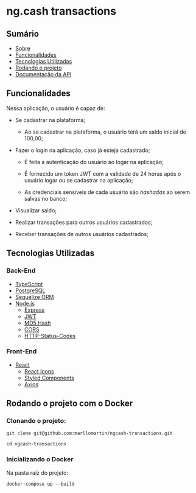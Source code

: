 # ng.cash transactions

## Sumário
- [Sobre](#sobre)
- [Funcionalidades](#funcionalidades)
- [Tecnologias Utilizadas](#tecnologias-utilizadas)
- [Rodando o projeto](#rodando-o-projeto-com-o-docker)
- [Documentação da API](#documentação-da-api)

## Funcionalidades
Nessa aplicação, o usuário é capaz de:

  * Se cadastrar na plataforma;
  
    * Ao se cadastrar na plataforma, o usuário terá um saldo inicial de 100,00;

  * Fazer o login na aplicação, caso já esteja cadastrado;
  
    * É feita a autenticação do usuário ao logar na aplicação;
    
    * É fornecido um token JWT com a validade de 24 horas após o usuário logar ou se cadastrar na aplicação;
    
    * As credenciais sensíveis de cada usuário são *hashadas* ao serem salvas no banco;
  
  * Visualizar saldo;
  
  * Realizar transações para outros usuários cadastrados;
  
  * Receber transações de outros usuários cadastrados;

## Tecnologias Utilizadas

### Back-End
* [TypeScript](https://www.typescriptlang.org/)
* [PostgreSQL](https://www.postgresql.org/)
* [Sequelize ORM](https://sequelize.org/)
* [Node.js](https://nodejs.org/en/)
  * [Express](https://expressjs.com/pt-br/)
  * [JWT](https://jwt.io/introduction)
  * [MD5 Hash](https://www.npmjs.com/package/md5)
  * [CORS](https://www.npmjs.com/package/cors)
  * [HTTP-Status-Codes](https://www.npmjs.com/package/http-status-codes)

### Front-End
* [React](https://reactjs.org/)
  * [React Icons](https://react-icons.github.io/react-icons/)
  * [Styled Components](https://styled-components.com/)
  * [Axios](https://axios-http.com/ptbr/docs/intro)

## Rodando o projeto com o Docker

### Clonando o projeto:
```
git clone git@github.com:marllomartin/ngcash-transactions.git

cd ngcash-transactions
```
### Inicializando o Docker
Na pasta raíz do projeto:
```
docker-compose up --build
```
